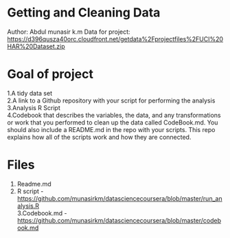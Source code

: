 # Getting and Cleaning Data 

Author: Abdul munasir k.m
Data for project: https://d396qusza40orc.cloudfront.net/getdata%2Fprojectfiles%2FUCI%20HAR%20Dataset.zip


# Goal of project
1.A tidy data set </br>
2.A link to a Github repository with your script for performing the analysis</br>
3.Analysis R Script</br>
4.Codebook that describes the variables, the data, and any transformations or work that you performed to clean up the data called CodeBook.md. You should also include a README.md in the repo with your scripts. This repo explains how all of the scripts work and how they are connected.


# Files

1. Readme.md </br>
2. R script - https://github.com/munasirkm/datasciencecoursera/blob/master/run_analysis.R </br>
3.Codebook.md - https://github.com/munasirkm/datasciencecoursera/blob/master/codebook.md
